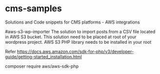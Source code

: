 # cms-samples
Solutions and Code snippets for CMS platforms - AWS integrations

#aws-s3-wp-importer
The solution to import posts from a CSV file located in AWS S3 bucket.
This solution need to be placed at root of your wordpress project.
AWS S3 PHP library needs to be installed in your root

Refer https://docs.aws.amazon.com/sdk-for-php/v3/developer-guide/getting-started_installation.html

composer require aws/aws-sdk-php